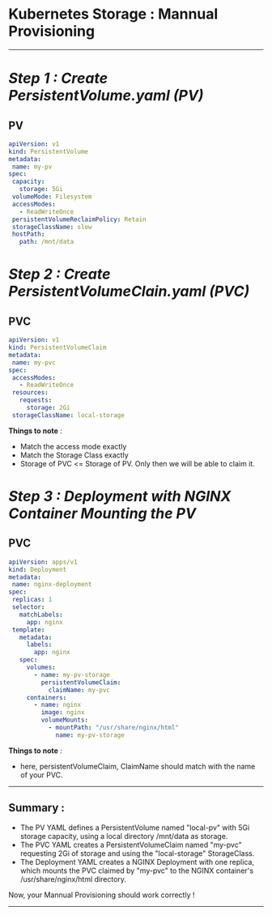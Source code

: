 # Kubernetes Storage : Mannual Provisioning
---



#  ***Step 1 : Create PersistentVolume.yaml (PV)***
 ## PV
 ```yaml
 apiVersion: v1
kind: PersistentVolume
metadata:
  name: my-pv
spec:
  capacity:
    storage: 5Gi
  volumeMode: Filesystem
  accessModes:
    - ReadWriteOnce
  persistentVolumeReclaimPolicy: Retain
  storageClassName: slow
  hostPath:
    path: /mnt/data
 ```
 
# ***Step 2 : Create PersistentVolumeClain.yaml (PVC)***
 ## PVC
 ```yaml
 apiVersion: v1
kind: PersistentVolumeClaim
metadata:
  name: my-pvc
spec:
  accessModes:
    - ReadWriteOnce
  resources:
    requests:
      storage: 2Gi
  storageClassName: local-storage
 ```

**Things to note** : 
- Match the access mode exactly
- Match the Storage Class exactly
- Storage of PVC <= Storage of PV. Only then we will be able to claim it.

# ***Step 3 : Deployment with NGINX Container Mounting the PV***
 ## PVC
 ```yaml
apiVersion: apps/v1
kind: Deployment
metadata:
  name: nginx-deployment
spec:
  replicas: 1
  selector:
    matchLabels:
      app: nginx
  template:
    metadata:
      labels:
        app: nginx
    spec:
      volumes:
        - name: my-pv-storage
          persistentVolumeClaim:
            claimName: my-pvc
      containers:
        - name: nginx
          image: nginx
          volumeMounts:
            - mountPath: "/usr/share/nginx/html"
              name: my-pv-storage
```

**Things to note** : 
- here, persistentVolumeClaim, ClaimName should match with the name of your PVC.

---

## Summary :
- The PV YAML defines a PersistentVolume named "local-pv" with 5Gi storage capacity, using a local directory /mnt/data as storage.
- The PVC YAML creates a PersistentVolumeClaim named "my-pvc" requesting 2Gi of storage and using the "local-storage" StorageClass.
- The Deployment YAML creates a NGINX Deployment with one replica, which mounts the PVC claimed by "my-pvc" to the NGINX container's /usr/share/nginx/html directory.




Now, your Mannual Provisioning should work correctly ! 

---

